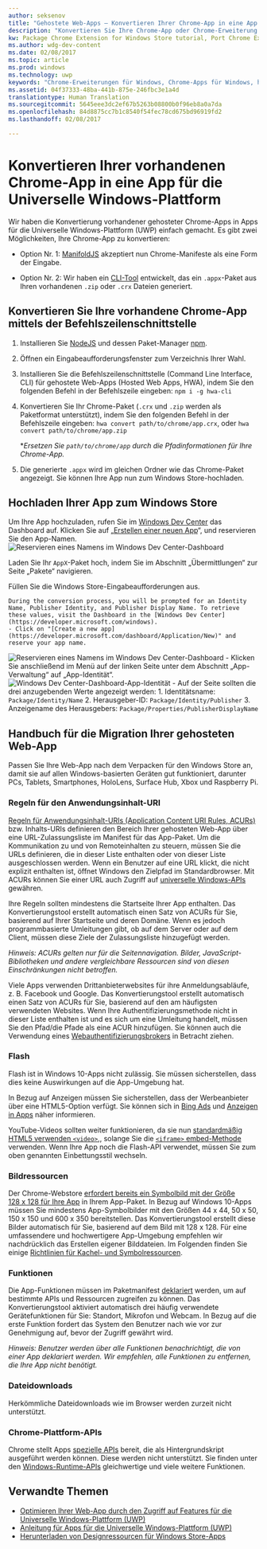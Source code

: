 ```yaml
---
author: seksenov
title: "Gehostete Web-Apps – Konvertieren Ihrer Chrome-App in eine App für die Universelle Windows-Plattform"
description: "Konvertieren Sie Ihre Chrome-App oder Chrome-Erweiterung in eine UWP-App (Universelle Windows-Plattform) für den Windows Store."
kw: Package Chrome Extension for Windows Store tutorial, Port Chrome Extension to Windows 10, How to convert Chrome App to Windows, How to add Chrome Extension to Windows Store, hwa-cli, Hosted Web Apps Command Line Interface CLI Tool, Install Chrome Extension on Windows 10 Device, convert .crx to .AppX
ms.author: wdg-dev-content
ms.date: 02/08/2017
ms.topic: article
ms.prod: windows
ms.technology: uwp
keywords: "Chrome-Erweiterungen für Windows, Chrome-Apps für Windows, hwa-cli, .CRX in .AppX umwandeln"
ms.assetid: 04f37333-48ba-441b-875e-246fbc3e1a4d
translationtype: Human Translation
ms.sourcegitcommit: 5645eee3dc2ef67b5263b08800b0f96eb8a0a7da
ms.openlocfilehash: 84d8875cc7b1c8540f54fec78cd675bd96919fd2
ms.lasthandoff: 02/08/2017

---
```


# <a name="convert-your-existing-chrome-app-to-a-universal-windows-platform-app"></a>Konvertieren Ihrer vorhandenen Chrome-App in eine App für die Universelle Windows-Plattform

Wir haben die Konvertierung vorhandener gehosteter Chrome-Apps in Apps für die Universelle Windows-Plattform (UWP) einfach gemacht. Es gibt zwei Möglichkeiten, Ihre Chrome-App zu konvertieren:

- Option Nr. 1: [ManifoldJS](http://manifoldjs.com/) akzeptiert nun Chrome-Manifeste als eine Form der Eingabe. 

- Option Nr. 2: Wir haben ein [CLI-Tool](https://github.com/MicrosoftEdge/hwa-cli) entwickelt, das ein `.appx`-Paket aus Ihren vorhandenen `.zip` oder `.crx` Dateien generiert.

## <a name="convert-your-existing-chrome-app-using-the-command-line-interface"></a>Konvertieren Sie Ihre vorhandene Chrome-App mittels der Befehlszeilenschnittstelle

1. Installieren Sie [NodeJS](https://nodejs.org/en/) und dessen Paket-Manager [npm](https://www.npmjs.com/). 


2. Öffnen ein Eingabeaufforderungsfenster zum Verzeichnis Ihrer Wahl.


3. Installieren Sie die Befehlszeilenschnittstelle (Command Line Interface, CLI) für gehostete Web-Apps (Hosted Web Apps, HWA), indem Sie den folgenden Befehl in der Befehlszeile eingeben: `npm i -g hwa-cli`

4. Konvertieren Sie Ihr Chrome-Paket (`.crx` und `.zip` werden als Paketformat unterstützt), indem Sie den folgenden Befehl in der Befehlszeile eingeben: `hwa convert path/to/chrome/app.crx`, oder `hwa convert path/to/chrome/app.zip`

    **Ersetzen Sie `path/to/chrome/app` durch die Pfadinformationen für Ihre Chrome-App.*
    
5. Die generierte `.appx` wird im gleichen Ordner wie das Chrome-Paket angezeigt. Sie können Ihre App nun zum Windows Store-hochladen. 

## <a name="uploading-your-app-to-the-windows-store"></a>Hochladen Ihrer App zum Windows Store

Um Ihre App hochzuladen, rufen Sie im [Windows Dev Center](https://developer.microsoft.com/windows) das Dashboard auf. Klicken Sie auf „[Erstellen einer neuen App](https://developer.microsoft.com/dashboard/Application/New)“, und reservieren Sie den App-Namen.
![Reservieren eines Namens im Windows Dev Center-Dashboard](images/hwa-to-uwp/reserve_a_name.png)


Laden Sie Ihr `AppX`-Paket hoch, indem Sie im Abschnitt „Übermittlungen“ zur Seite „Pakete“ navigieren.

Füllen Sie die Windows Store-Eingabeaufforderungen aus.

    During the conversion process, you will be prompted for an Identity Name, Publisher Identity, and Publisher Display Name. To retrieve these values, visit the Dashboard in the [Windows Dev Center](https://developer.microsoft.com/windows).
    - Click on "[Create a new app](https://developer.microsoft.com/dashboard/Application/New)" and reserve your app name.
![Reservieren eines Namens im Windows Dev Center-Dashboard](images/hwa-to-uwp/reserve_a_name.png)
    - Klicken Sie anschließend im Menü auf der linken Seite unter dem Abschnitt „App-Verwaltung“ auf „App-Identität“.
    ![Windows Dev Center-Dashboard-App-Identität](images/hwa-to-uwp/app_identity.png)
    - Auf der Seite sollten die drei anzugebenden Werte angezeigt werden: 
        1. Identitätsname: `Package/Identity/Name`
        2. Herausgeber-ID: `Package/Identity/Publisher`
        3. Anzeigename des Herausgebers: `Package/Properties/PublisherDisplayName`


## <a name="guide-for-migrating-your-hosted-web-app"></a>Handbuch für die Migration Ihrer gehosteten Web-App

Passen Sie Ihre Web-App nach dem Verpacken für den Windows Store an, damit sie auf allen Windows-basierten Geräten gut funktioniert, darunter PCs, Tablets, Smartphones, HoloLens, Surface Hub, Xbox und Raspberry Pi.

### <a name="application-content-uri-rules"></a>Regeln für den Anwendungsinhalt-URI

[Regeln für Anwendungsinhalt-URIs (Application Content URI Rules, ACURs)](./hwa-access-features.md) bzw. Inhalts-URIs definieren den Bereich Ihrer gehosteten Web-App über eine URL-Zulassungsliste im Manifest für das App-Paket. Um die Kommunikation zu und von Remoteinhalten zu steuern, müssen Sie die URLs definieren, die in dieser Liste enthalten oder von dieser Liste ausgeschlossen werden. Wenn ein Benutzer auf eine URL klickt, die nicht explizit enthalten ist, öffnet Windows den Zielpfad im Standardbrowser. Mit ACURs können Sie einer URL auch Zugriff auf [universelle Windows-APIs](https://msdn.microsoft.com/library/windows/apps/br211377.aspx) gewähren.

Ihre Regeln sollten mindestens die Startseite Ihrer App enthalten. Das Konvertierungstool erstellt automatisch einen Satz von ACURs für Sie, basierend auf Ihrer Startseite und deren Domäne. Wenn es jedoch programmbasierte Umleitungen gibt, ob auf dem Server oder auf dem Client, müssen diese Ziele der Zulassungsliste hinzugefügt werden.

*Hinweis: ACURs gelten nur für die Seitennavigation. Bilder, JavaScript-Bibliotheken und andere vergleichbare Ressourcen sind von diesen Einschränkungen nicht betroffen.*

Viele Apps verwenden Drittanbieterwebsites für ihre Anmeldungsabläufe, z. B. Facebook und Google. Das Konvertierungstool erstellt automatisch einen Satz von ACURs für Sie, basierend auf den am häufigsten verwendeten Websites. Wenn Ihre Authentifizierungsmethode nicht in dieser Liste enthalten ist und es sich um eine Umleitung handelt, müssen Sie den Pfad/die Pfade als eine ACUR hinzufügen. Sie können auch die Verwendung eines [Webauthentifizierungsbrokers](./hwa-access-features.md) in Betracht ziehen.

### <a name="flash"></a>Flash

Flash ist in Windows 10-Apps nicht zulässig. Sie müssen sicherstellen, dass dies keine Auswirkungen auf die App-Umgebung hat.

In Bezug auf Anzeigen müssen Sie sicherstellen, dass der Werbeanbieter über eine HTML5-Option verfügt. Sie können sich in [Bing Ads](https://bingads.microsoft.com/) und [Anzeigen in Apps](http://adsinapps.microsoft.com/) näher informieren.

YouTube-Videos sollten weiter funktionieren, da sie nun [standardmäßig HTML5 verwenden `<video>`,](http://youtube-eng.blogspot.com/2015/01/youtube-now-defaults-to-html5_27.html), solange Sie die [`<iframe>` embed-Methode](https://developers.google.com/youtube/iframe_api_reference) verwenden. Wenn Ihre App noch die Flash-API verwendet, müssen Sie zum oben genannten Einbettungsstil wechseln.

### <a name="image-assets"></a>Bildressourcen

Der Chrome-Webstore [erfordert bereits ein Symbolbild mit der Größe 128 x 128 für Ihre App](https://developer.chrome.com/webstore/images) in Ihrem App-Paket. In Bezug auf Windows 10-Apps müssen Sie mindestens App-Symbolbilder mit den Größen 44 x 44, 50 x 50, 150 x 150 und 600 x 350 bereitstellen. Das Konvertierungstool erstellt diese Bilder automatisch für Sie, basierend auf dem Bild mit 128 x 128. Für eine umfassendere und hochwertigere App-Umgebung empfehlen wir nachdrücklich das Erstellen eigener Bilddateien. Im Folgenden finden Sie einige [Richtlinien für Kachel- und Symbolressourcen](https://msdn.microsoft.com/library/windows/apps/mt412102.aspx).

### <a name="capabilities"></a>Funktionen

Die App-Funktionen müssen im Paketmanifest [deklariert](https://msdn.microsoft.com/windows/uwp/packaging/app-capability-declarations) werden, um auf bestimmte APIs und Ressourcen zugreifen zu können. Das Konvertierungstool aktiviert automatisch drei häufig verwendete Gerätefunktionen für Sie: Standort, Mikrofon und Webcam. In Bezug auf die erste Funktion fordert das System den Benutzer nach wie vor zur Genehmigung auf, bevor der Zugriff gewährt wird.

*Hinweis: Benutzer werden über alle Funktionen benachrichtigt, die von einer App deklariert werden. Wir empfehlen, alle Funktionen zu entfernen, die Ihre App nicht benötigt.*

### <a name="file-downloads"></a>Dateidownloads

Herkömmliche Dateidownloads wie im Browser werden zurzeit nicht unterstützt.

### <a name="chrome-platform-apis"></a>Chrome-Plattform-APIs

Chrome stellt Apps [spezielle APIs](https://developer.chrome.com/apps/api_index) bereit, die als Hintergrundskript ausgeführt werden können. Diese werden nicht unterstützt. Sie finden unter den [Windows-Runtime-APIs](https://msdn.microsoft.com/library/windows/apps/br211377.aspx) gleichwertige und viele weitere Funktionen.

## <a name="related-topics"></a>Verwandte Themen

- [Optimieren Ihrer Web-App durch den Zugriff auf Features für die Universelle Windows-Plattform (UWP)](./hwa-access-features.md)
- [Anleitung für Apps für die Universelle Windows-Plattform (UWP)](http://go.microsoft.com/fwlink/p/?LinkID=397871)
- [Herunterladen von Designressourcen für Windows Store-Apps](https://msdn.microsoft.com/library/windows/apps/xaml/bg125377.aspx)

